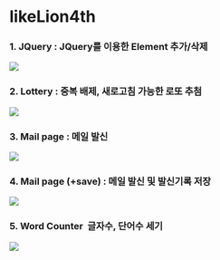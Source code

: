# likeLion4th

### 1. JQuery : JQuery를 이용한 Element 추가/삭제

![](https://s3.ap-northeast-2.amazonaws.com/githubgist/jquery.png)

### 2. Lottery : 중복 배제, 새로고침 가능한 로또 추첨
![](https://s3.ap-northeast-2.amazonaws.com/githubgist/lottery1.png)

### 3. Mail page : 메일 발신
![](https://s3.ap-northeast-2.amazonaws.com/githubgist/sendmail.png)

### 4. Mail page (+save) : 메일 발신 및 발신기록 저장
![](https://s3.ap-northeast-2.amazonaws.com/githubgist/savemail.png)

### 5. Word Counter  글자수, 단어수 세기
![](https://s3.ap-northeast-2.amazonaws.com/githubgist/wordcounter.png)
